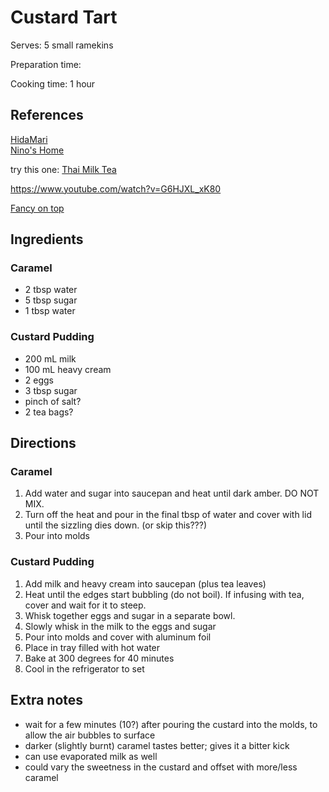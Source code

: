 # Custard Tart

Serves: 5 small ramekins

Preparation time:

Cooking time: 1 hour

## References

[HidaMari](https://www.youtube.com/watch?v=-E5ZcazvINs)  
[Nino's Home](https://www.youtube.com/watch?v=1_q8txKyg4E)

try this one: [Thai Milk Tea](https://www.youtube.com/watch?v=wdfgOiGU5HU)

https://www.youtube.com/watch?v=G6HJXL_xK80

[Fancy on top](https://www.facebook.com/groups/1250642975060385/permalink/2647533335371335/)

## Ingredients

### Caramel

- 2 tbsp water
- 5 tbsp sugar
- 1 tbsp water

### Custard Pudding

- 200 mL milk
- 100 mL heavy cream
- 2 eggs
- 3 tbsp sugar
- pinch of salt?
- 2 tea bags?

## Directions

### Caramel
1. Add water and sugar into saucepan and heat until dark amber. DO NOT MIX.
2. Turn off the heat and pour in the final tbsp of water and cover with lid until the sizzling dies down. (or skip this???)
3. Pour into molds

### Custard Pudding
1. Add milk and heavy cream into saucepan (plus tea leaves)
2. Heat until the edges start bubbling (do not boil). If infusing with tea, cover and wait for it to steep.
3. Whisk together eggs and sugar in a separate bowl.
4. Slowly whisk in the milk to the eggs and sugar
5. Pour into molds and cover with aluminum foil
6. Place in tray filled with hot water
7. Bake at 300 degrees for 40 minutes
8. Cool in the refrigerator to set

## Extra notes
- wait for a few minutes (10?) after pouring the custard into the molds, to allow the air bubbles to surface
- darker (slightly burnt) caramel tastes better; gives it a bitter kick
- can use evaporated milk as well
- could vary the sweetness in the custard and offset with more/less caramel